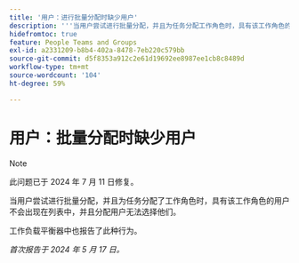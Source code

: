 ```yaml
---
title: '用户：进行批量分配时缺少用户'
description: '''当用户尝试进行批量分配，并且为任务分配工作角色时，具有该工作角色的用户未出现在列表中，分配用户无法选择他们。 “'
hidefromtoc: true
feature: People Teams and Groups
exl-id: a2331209-b8b4-402a-8478-7eb220c579bb
source-git-commit: d5f8353a912c2e61d19692ee8987ee1cb8c8489d
workflow-type: tm+mt
source-wordcount: '104'
ht-degree: 59%

---
```


# 用户：批量分配时缺少用户

>[!NOTE]
>
>此问题已于 2024 年 7 月 11 日修复。

当用户尝试进行批量分配，并且为任务分配了工作角色时，具有该工作角色的用户不会出现在列表中，并且分配用户无法选择他们。

工作负载平衡器中也报告了此种行为。

_首次报告于 2024 年 5 月 17 日。_
